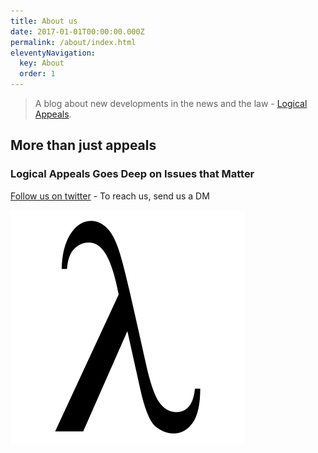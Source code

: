```yaml
---
title: About us
date: 2017-01-01T00:00:00.000Z
permalink: /about/index.html
eleventyNavigation:
  key: About
  order: 1
---
```

> A blog about new developments in the news and the law - [Logical Appeals](https://logicalappeals.com).

## More than just appeals

### Logical Appeals Goes Deep on Issues that Matter

[Follow us on twitter](https://twitter.com/logicalappeals) - To reach us, send us a DM

![Logical Appeals](/static/img/logical-appeals-logo.png "Logical Appeals")